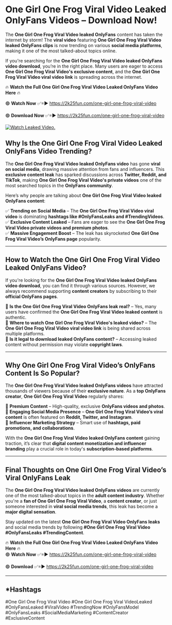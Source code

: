 # One Girl One Frog Viral Video Leaked OnlyFans Videos – Download Now!

The **One Girl One Frog Viral Video leaked OnlyFans** content has taken the internet by storm! The **viral video** featuring **One Girl One Frog Viral Video leaked OnlyFans clips** is now trending on various **social media platforms**, making it one of the most talked-about topics online.  

If you're searching for the **One Girl One Frog Viral Video leaked OnlyFans video download**, you’re in the right place. Many users are eager to access **One Girl One Frog Viral Video's exclusive content**, and the **One Girl One Frog Viral Video viral video link** is spreading across the internet.  

🔥 **Watch the Full One Girl One Frog Viral Video Leaked OnlyFans Video Here** 🔥  

🟢 **Watch Now** ✅=► https://2k25fun.com/one-girl-one-frog-viral-video

🟢 **Download Now** ✅=► https://2k25fun.com/one-girl-one-frog-viral-video

[![Watch Leaked Video.](https://miro.medium.com/v2/resize:fit:828/format:webp/1*cilzJN44JGOrTw9NJCrNHA.gif "Watch Leaked Video")](https://2k25fun.com/one-girl-one-frog-viral-video)

## **Why Is the One Girl One Frog Viral Video Leaked OnlyFans Video Trending?**  

The **One Girl One Frog Viral Video leaked OnlyFans video** has gone **viral on social media**, drawing massive attention from fans and influencers. This **exclusive content leak** has sparked discussions across **Twitter, Reddit, and TikTok**, making **One Girl One Frog Viral Video's private videos** one of the most searched topics in the **OnlyFans community**.  

Here’s why people are talking about **One Girl One Frog Viral Video leaked OnlyFans content**:  

✅ **Trending on Social Media** – The **One Girl One Frog Viral Video viral video** is dominating **hashtags like #OnlyFansLeaks and #TrendingVideos**.  
✅ **Exclusive Content Leaked** – Fans are eager to see the **One Girl One Frog Viral Video private videos and premium photos**.  
✅ **Massive Engagement Boost** – The leak has skyrocketed **One Girl One Frog Viral Video’s OnlyFans page** popularity.  

---

## **How to Watch the One Girl One Frog Viral Video Leaked OnlyFans Video?**  

If you're looking for the **One Girl One Frog Viral Video leaked OnlyFans video download**, you can find it through various sources. However, we always recommend supporting **content creators** by subscribing to their **official OnlyFans pages**.  

🔹 **Is the One Girl One Frog Viral Video OnlyFans leak real?** – Yes, many users have confirmed the **One Girl One Frog Viral Video leaked content** is authentic.  
🔹 **Where to watch One Girl One Frog Viral Video's leaked video?** – The **One Girl One Frog Viral Video viral video link** is being shared across multiple platforms.  
🔹 **Is it legal to download leaked OnlyFans content?** – Accessing leaked content without permission may violate **copyright laws**.  

---

## **Why One Girl One Frog Viral Video’s OnlyFans Content Is So Popular?**  

The **One Girl One Frog Viral Video leaked OnlyFans videos** have attracted thousands of viewers because of their **exclusive nature**. As a **top OnlyFans creator**, **One Girl One Frog Viral Video** regularly shares:  

📌 **Premium Content** – High-quality, exclusive **OnlyFans videos and photos**.  
📌 **Engaging Social Media Presence** – **One Girl One Frog Viral Video’s viral content** is often featured on **Reddit, Twitter, and Instagram**.  
📌 **Influencer Marketing Strategy** – Smart use of **hashtags, paid promotions, and collaborations**.  

With the **One Girl One Frog Viral Video leaked OnlyFans content** gaining traction, it’s clear that **digital content monetization and influencer branding** play a crucial role in today's **subscription-based platforms**.  

---

## **Final Thoughts on One Girl One Frog Viral Video’s Viral OnlyFans Leak**  

The **One Girl One Frog Viral Video leaked OnlyFans videos** are currently one of the most talked-about topics in the **adult content industry**. Whether you're a **fan of One Girl One Frog Viral Video**, a **content creator**, or just someone interested in **viral social media trends**, this leak has become a **major digital sensation**.  

Stay updated on the latest **One Girl One Frog Viral Video OnlyFans leaks** and social media trends by following **#One Girl One Frog Viral Video #OnlyFansLeaks #TrendingContent**.  

🔥 **Watch the Full One Girl One Frog Viral Video Leaked OnlyFans Video Here** 🔥  
🟢 **Watch Now** ✅=► https://2k25fun.com/one-girl-one-frog-viral-video

🟢 **Download** ✅=► https://2k25fun.com/one-girl-one-frog-viral-video

---

## *Hashtags
#One Girl One Frog Viral Video #One Girl One Frog Viral VideoLeaked #OnlyFansLeaked #ViralVideo #TrendingNow #OnlyFansModel #OnlyFansLeaks #SocialMediaMarketing #ContentCreator #ExclusiveContent  
